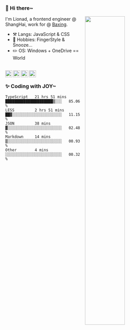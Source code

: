 ### 👋 Hi there~

[<img align="right" width="50%" src="https://github-readme-stats.vercel.app/api?username=Lionad-Morotar&show_icons=true">](https://metrics.lecoq.io/ouuan?template=classic)

I'm Lionad, a frontend engineer @ ShangHai, work for @ [Baxing](https://github.com/baixing).

- ⚒️ Langs: JavaScript & CSS
- 🎨 Hobbies: FingerStyle & Snooze...
- ✏️ OS: Windows + OneDrive == World

<br />

<a href="https://www.lionad.art">
  <img align="left" alt="lionad-art" width="22px" src="https://cdn.jsdelivr.net/npm/simple-icons@3.1.0/icons/wordpress.svg" />
</a>
<a href="#1806234223">
  <img align="left" alt="1806234223" width="22px" src="https://cdn.jsdelivr.net/npm/simple-icons@3.1.0/icons/tencentqq.svg" />
</a>
<a href="https://www.zhihu.com/people/Lionad">
  <img align="left" alt="132yse" width="22px" src="https://cdn.jsdelivr.net/npm/simple-icons@3.1.0/icons/zhihu.svg" />
</a>
<a href="https://github.com/Lionad-Morotar">
  <img align="left" alt="yisar" width="22px" src="https://cdn.jsdelivr.net/npm/simple-icons@3.1.0/icons/github.svg" />
</a>

<br />

### ✨ Coding with JOY~

<!--START_SECTION:waka-->
```text
TypeScript   21 hrs 51 mins  █████████████████████▒░░░   85.06 % 
LESS         2 hrs 51 mins   ██▓░░░░░░░░░░░░░░░░░░░░░░   11.15 % 
JSON         38 mins         ▓░░░░░░░░░░░░░░░░░░░░░░░░   02.48 % 
Markdown     14 mins         ▒░░░░░░░░░░░░░░░░░░░░░░░░   00.93 % 
Other        4 mins          ░░░░░░░░░░░░░░░░░░░░░░░░░   00.32 % 
```
<!--END_SECTION:waka-->
